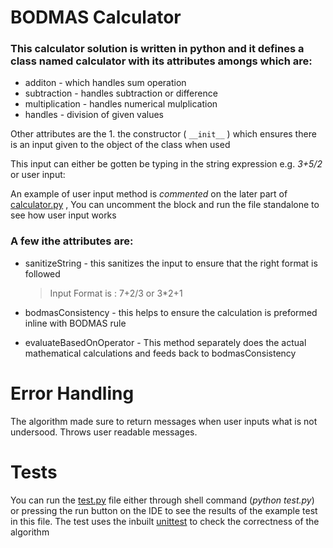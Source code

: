 # BODMAS Calculator

### This calculator solution is written in python and it defines a class named __calculator__ with its attributes amongs which are:

- additon - which handles sum operation
- subtraction - handles subtraction or difference
- multiplication - handles numerical mulplication
- handles - division of given values

Other attributes are the 1. the constructor ( `__init__` ) which ensures there is an input given to the object of the class when used

This input can either be gotten be typing in the string expression e.g.  *3+5/2* or user input:

An example of user input method is *commented*  on the later part of [calculator.py](./calculator.py) , You can uncomment the block and run the file standalone to see how user input works

### A few ithe attributes are:
* sanitizeString - this sanitizes the input to ensure that the right format is followed
    > Input Format is : 
    7+2/3  or   3*2+1

* bodmasConsistency - this helps to ensure the calculation is preformed inline with  BODMAS rule
* evaluateBasedOnOperator - This method separately does the actual mathematical calculations and feeds back to bodmasConsistency

# Error Handling

The algorithm made sure to return messages when user inputs what is not undersood. Throws user readable messages.

# Tests

You can run the [test.py](./test.py) file either through shell command (_python test.py_) or pressing the run button on the IDE to see the results of the example test in this file. The test uses the inbuilt [unittest](https://docs.python.org/3/library/unittest.html) to check the correctness of the algorithm
